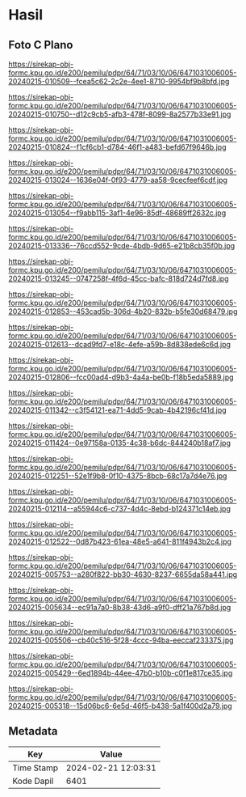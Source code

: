 # Hasil

## Foto C Plano

https://sirekap-obj-formc.kpu.go.id/e200/pemilu/pdpr/64/71/03/10/06/6471031006005-20240215-010509--fcea5c62-2c2e-4ee1-8710-9954bf9b8bfd.jpg

https://sirekap-obj-formc.kpu.go.id/e200/pemilu/pdpr/64/71/03/10/06/6471031006005-20240215-010750--d12c9cb5-afb3-478f-8099-8a2577b33e91.jpg

https://sirekap-obj-formc.kpu.go.id/e200/pemilu/pdpr/64/71/03/10/06/6471031006005-20240215-010824--f1cf6cb1-d784-46f1-a483-befd67f9646b.jpg

https://sirekap-obj-formc.kpu.go.id/e200/pemilu/pdpr/64/71/03/10/06/6471031006005-20240215-013024--1636e04f-0f93-4779-aa58-9cecfeef6cdf.jpg

https://sirekap-obj-formc.kpu.go.id/e200/pemilu/pdpr/64/71/03/10/06/6471031006005-20240215-013054--f9abb115-3af1-4e96-85df-48689ff2632c.jpg

https://sirekap-obj-formc.kpu.go.id/e200/pemilu/pdpr/64/71/03/10/06/6471031006005-20240215-013336--76ccd552-9cde-4bdb-9d65-e21b8cb35f0b.jpg

https://sirekap-obj-formc.kpu.go.id/e200/pemilu/pdpr/64/71/03/10/06/6471031006005-20240215-013245--0747258f-4f6d-45cc-bafc-818d724d7fd8.jpg

https://sirekap-obj-formc.kpu.go.id/e200/pemilu/pdpr/64/71/03/10/06/6471031006005-20240215-012853--453cad5b-306d-4b20-832b-b5fe30d68479.jpg

https://sirekap-obj-formc.kpu.go.id/e200/pemilu/pdpr/64/71/03/10/06/6471031006005-20240215-012613--dcad9fd7-e18c-4efe-a59b-8d838ede6c6d.jpg

https://sirekap-obj-formc.kpu.go.id/e200/pemilu/pdpr/64/71/03/10/06/6471031006005-20240215-012806--fcc00ad4-d9b3-4a4a-be0b-f18b5eda5889.jpg

https://sirekap-obj-formc.kpu.go.id/e200/pemilu/pdpr/64/71/03/10/06/6471031006005-20240215-011342--c3f54121-ea71-4dd5-9cab-4b42196cf41d.jpg

https://sirekap-obj-formc.kpu.go.id/e200/pemilu/pdpr/64/71/03/10/06/6471031006005-20240215-011424--0e97158a-0135-4c38-b6dc-844240b18af7.jpg

https://sirekap-obj-formc.kpu.go.id/e200/pemilu/pdpr/64/71/03/10/06/6471031006005-20240215-012251--52e1f9b8-0f10-4375-8bcb-68c17a7d4e76.jpg

https://sirekap-obj-formc.kpu.go.id/e200/pemilu/pdpr/64/71/03/10/06/6471031006005-20240215-012114--a55944c6-c737-4d4c-8ebd-b124371c14eb.jpg

https://sirekap-obj-formc.kpu.go.id/e200/pemilu/pdpr/64/71/03/10/06/6471031006005-20240215-012522--0d87b423-61ea-48e5-a641-811f4943b2c4.jpg

https://sirekap-obj-formc.kpu.go.id/e200/pemilu/pdpr/64/71/03/10/06/6471031006005-20240215-005753--a280f822-bb30-4630-8237-6655da58a441.jpg

https://sirekap-obj-formc.kpu.go.id/e200/pemilu/pdpr/64/71/03/10/06/6471031006005-20240215-005634--ec91a7a0-8b38-43d6-a9f0-dff21a767b8d.jpg

https://sirekap-obj-formc.kpu.go.id/e200/pemilu/pdpr/64/71/03/10/06/6471031006005-20240215-005506--cb40c516-5f28-4ccc-94ba-eeccaf233375.jpg

https://sirekap-obj-formc.kpu.go.id/e200/pemilu/pdpr/64/71/03/10/06/6471031006005-20240215-005429--6ed1894b-44ee-47b0-b10b-c0f1e817ce35.jpg

https://sirekap-obj-formc.kpu.go.id/e200/pemilu/pdpr/64/71/03/10/06/6471031006005-20240215-005318--15d06bc6-6e5d-46f5-b438-5a1f400d2a79.jpg


## Metadata

| Key        | Value               |
| ---------- | ------------------- |
| Time Stamp | 2024-02-21 12:03:31 |
| Kode Dapil | 6401                |



